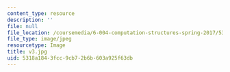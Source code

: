```yaml
---
content_type: resource
description: ''
file: null
file_location: /coursemedia/6-004-computation-structures-spring-2017/5318a1843fcc9cb72b6b603a925f63db_v3.jpg
file_type: image/jpeg
resourcetype: Image
title: v3.jpg
uid: 5318a184-3fcc-9cb7-2b6b-603a925f63db
---
```

